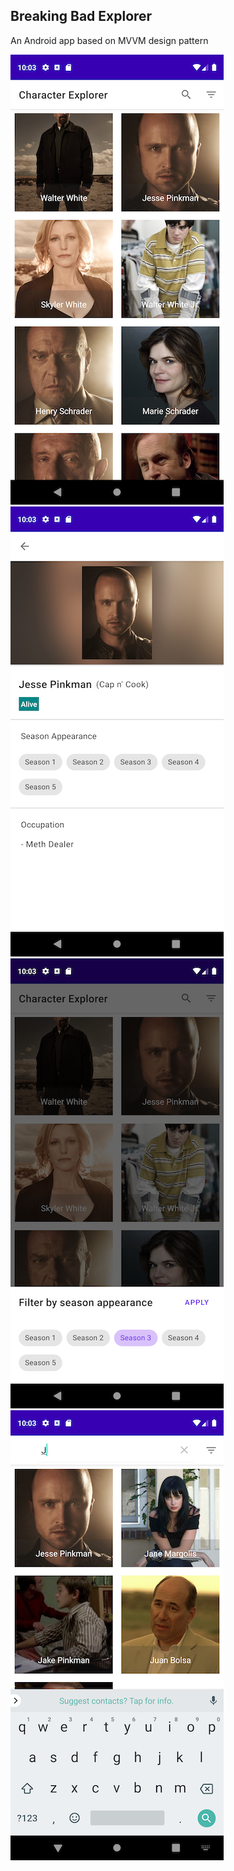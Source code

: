 ## Breaking Bad Explorer

An Android app based on MVVM design pattern

![screen 1](https://raw.githubusercontent.com/fatihsokmen/Breaking-Bad-App/master/arts/Screenshot_1605693818.png)
![screen 2](https://raw.githubusercontent.com/fatihsokmen/Breaking-Bad-App/master/arts/Screenshot_1605693815.png)
![screen 3](https://raw.githubusercontent.com/fatihsokmen/Breaking-Bad-App/master/arts/Screenshot_1605693824.png)
![screen 4](https://raw.githubusercontent.com/fatihsokmen/Breaking-Bad-App/master/arts/Screenshot_1605693834.png)

